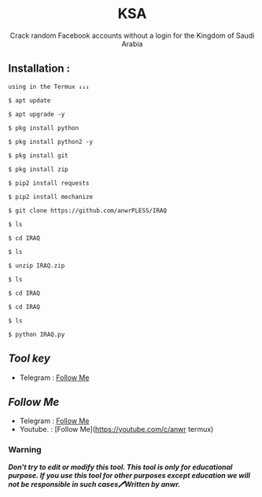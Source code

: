 <h1 align="center">KSA</h1>
<p align="center">Crack random Facebook accounts without a login for the Kingdom of Saudi Arabia</p>




## Installation :
```
using in the Termux ↓↓↓

$ apt update

$ apt upgrade -y

$ pkg install python

$ pkg install python2 -y

$ pkg install git

$ pkg install zip

$ pip2 install requests

$ pip2 install mechanize

$ git clone https://github.com/anwrPLESS/IRAQ

$ ls 

$ cd IRAQ

$ ls

$ unzip IRAQ.zip

$ ls

$ cd IRAQ

$ cd IRAQ

$ ls

$ python IRAQ.py

```

## ***Tool key***
* Telegram : [Follow Me](https://t.me/bbb9bb9)


## ***Follow Me***
* Telegram : [Follow Me](https://t.me/bbb9bb9)
* Youtube. : [Follow Me](https://youtube.com/c/anwr termux)

### Warning


***Don't try to edit or modify this tool. This tool is only for educational purpose. If you use this tool for other purposes except education we will not be responsible
 in such cases🖊Written by anwr.***


